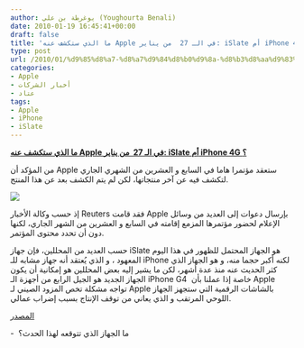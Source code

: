 ```yaml
---
author: يوغرطة بن علي (Youghourta Benali)
date: 2010-01-19 16:45:41+00:00
draft: false
title: 'ما الذي ستكشف عنه Apple في الـ 27  من يناير: iSlate أم iPhone 4G ؟'
type: post
url: /2010/01/%d9%85%d8%a7-%d8%a7%d9%84%d8%b0%d9%8a-%d8%b3%d8%aa%d9%83%d8%b4%d9%81-%d8%b9%d9%86%d9%87-apple-%d9%81%d9%8a-%d8%a7%d9%84%d9%80-27-%d9%85%d9%86-%d9%8a%d9%86%d8%a7%d9%8a%d8%b1-islate-%d8%a3%d9%85-iphon/
categories:
- Apple
- أخبار الشركات
- عتاد
tags:
- Apple
- iPhone
- iSlate
---
```


[**ما الذي ستكشف عنه Apple في الـ 27  من يناير: iSlate أم iPhone 4G ؟**](http://www.it-scoop.com/2010/01/%d9%85%d8%a7-%d8%a7%d9%84%d8%b0%d9%8a-%d8%b3%d8%aa%d9%83%d8%b4%d9%81-%d8%b9%d9%86%d9%87-apple-%d9%81%d9%8a-%d8%a7%d9%84%d9%80-27-%d9%85%d9%86-%d9%8a%d9%86%d8%a7%d9%8a%d8%b1-islate-%d8%a3%d9%85-iphon/)


من المؤكد أن Apple ستعقد مؤتمرا هاما في السابع و العشرين من الشهري الجاري لتكشف فيه عن آخر منتجاتها، لكن لم يتم الكشف بعد عن هذا المنتج.

[![](http://www.it-scoop.com/wp-content/uploads/2010/01/apple-appe-stor-showtime.jpg)
](http://www.it-scoop.com/2010/01/%d9%85%d8%a7-%d8%a7%d9%84%d8%b0%d9%8a-%d8%b3%d8%aa%d9%83%d8%b4%d9%81-%d8%b9%d9%86%d9%87-apple-%d9%81%d9%8a-%d8%a7%d9%84%d9%80-27-%d9%85%d9%86-%d9%8a%d9%86%d8%a7%d9%8a%d8%b1-islate-%d8%a3%d9%85-iphon/)

إذ حسب وكالة الأخبار Reuters فقد قامت Apple بإرسال دعوات إلى العديد من وسائل الإعلام لحضور مؤتمرها المزمع إقامته في السابع و العشرين من الشهر الجاري، لكنها دون أن تحدد محتوى المؤتمر.

حسب العديد من المحللين، فإن جهاز iSlate هو الجهاز المحتمل للظهور في هذا اليوم المعهود ، و الذي يُعتقد أنه جهاز مشابه للـ iPhone لكنه أكبر حجما منه، و هو الجهاز الذي كثر الحديث عنه منذ عدة أشهر، لكن ما يشير إليه بعض المحللين هو إمكانية أن يكون الجهاز الجديد هو الجيل الرابع من أجهزة الـ iPhone G4  خاصة إذا عملنا بأن Apple تواجه مشكلة تخص المزود الصيني لـ Apple بالشاشات الرقمية التي ستجهز الجهاز اللوحي المرتقب و الذي يعاني من توقف الإنتاج بسبب إضراب عمالي.

[المصدر](http://www.xbitlabs.com/news/mobile/display/20100118232243_Apple_Invites_to_See_Its_Latest_Creation_on_January_27.html)

-  ما الجهاز الذي تتوقعه لهذا الحدث؟
